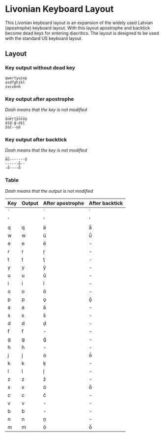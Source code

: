# Livonian Keyboard Layout
This Livonian keyboard layout is an expansion of the widely used Latvian (apostrophe) keyboard layout. With this layout apostrophe and backtick become dead keys for entering diacritics. The layout is designed to be used with the standard US keyboard layout.


## Layout

### Key output without dead key
    qwertyuiop
    asdfghjkl
    zxcvbnm

### Key output after apostrophe
*Dash means that the key is not modified*

    äüēŗţȳūīōǫ
    āšḑ-ģ-ȯķļ
    žöč--ņõ

### Key output after backtick
*Dash means that the key is not modified*

    ǟǖ-------ǭ
    ------ȱ--
    -ȫ----ȭ

### Table
*Dash means that the output is not modified*

| Key | Output | After apostrophe | After backtick |
| --- | --- | --- | --- |
| ` |   | ` | ` |
| ' |   | ' | ' |
| q | q | ä | ǟ |
| w | w | ü | ǖ |
| e | e | ē | - |
| r | r | ŗ | - |
| t | t | ţ | - |
| y | y | ȳ | - |
| u | u | ū | - |
| i | i | ī | - |
| o | o | ō | - |
| p | p | ǫ | ǭ |
| a | a | ā | - |
| s | s | š | - |
| d | d | ḑ | - |
| f | f | - | - |
| g | g | ģ | - |
| h | h | - | - |
| j | j | ȯ | ȱ |
| k | k | ķ | - |
| l | l | ļ | - |
| z | z | ž | - |
| x | x | ö | ȫ |
| c | c | č | - |
| v | v | - | - |
| b | b | - | - |
| n | n | ņ | - |
| m | m | õ | ȭ |

